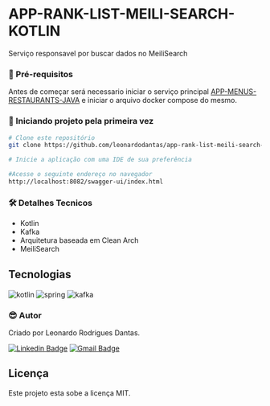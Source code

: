 
# APP-RANK-LIST-MEILI-SEARCH-KOTLIN

<p>Serviço responsavel por buscar dados no MeiliSearch</p>

### :hammer: Pré-requisitos

Antes de começar será necessario iniciar o serviço principal [APP-MENUS-RESTAURANTS-JAVA](https://github.com/leonardodantas/app-menus-restaurants-java) e iniciar o arquivo docker compose do mesmo. 

### 🎲 Iniciando projeto pela primeira vez

```bash
# Clone este repositório
git clone https://github.com/leonardodantas/app-rank-list-meili-search-kotlin.git

# Inicie a aplicação com uma IDE de sua preferência

#Acesse o seguinte endereço no navegador
http://localhost:8082/swagger-ui/index.html

```

### 🛠 Detalhes Tecnicos

- Kotlin
- Kafka
- Arquitetura baseada em Clean Arch
- MeiliSearch

## Tecnologias

<div style="display: inline_block">

  <img align="center" alt="kotlin" src="https://img.shields.io/badge/kotlin-%230095D5.svg?style=for-the-badge&logo=kotlin&logoColor=white" />
  <img align="center" alt="spring" src="https://img.shields.io/badge/spring-%236DB33F.svg?style=for-the-badge&logo=spring&logoColor=white" />
  <img align="center" alt="kafka" src="https://img.shields.io/badge/Apache%20Kafka-000?style=for-the-badge&logo=apachekafka" />
	
</div>

### :sunglasses: Autor
Criado por Leonardo Rodrigues Dantas.

[![Linkedin Badge](https://img.shields.io/badge/-Leonardo-blue?style=flat-square&logo=Linkedin&logoColor=white&link=https://www.linkedin.com/in/leonardo-rodrigues-dantas/)](https://www.linkedin.com/in/leonardo-rodrigues-dantas/) 
[![Gmail Badge](https://img.shields.io/badge/-leonardordnt1317@gmail.com-c14438?style=flat-square&logo=Gmail&logoColor=white&link=mailto:leonardordnt1317@gmail.com)](mailto:leonardordnt1317@gmail.com)

## Licença
Este projeto esta sobe a licença MIT.
